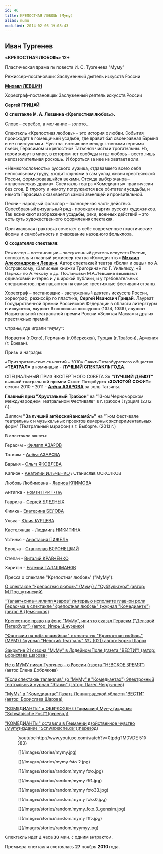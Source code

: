 ```yaml
---
id: 46
title: КРЕПОСТНАЯ ЛЮБОВЬ (Муму)
alias: mumu
modified: 2014-02-05 19:08:43
---
```


## Иван Тургенев

**«КРЕПОСТНАЯ ЛЮБОВЬ» 12+**

Пластическая драма по повести И. С. Тургенева "Муму"

Режиссер–постановщик Заслуженный деятель искусств России

[**Михаил ЛЕВШИН**](153-mihail-levshin.html)

Хореограф-постановщик Заслуженный деятель искусств России

**Сергей ГРИЦАЙ**

**О спектакле М. А. Левшина «Крепостная любовь».**

Слово – серебро, а молчание – золото…

Спектакль «Крепостная любовь» - это история о любви. События происходят в помещичьей усадьбе, где правит бал своенравная Барыня и ее прислужники. Чувства, возникшие между главными героями пьесы, Герасимом и крепостной Татьяной чисты и трогательны. Но, герои живут в мире, в котором нет свободы и где любовь – всего лишь непозволительная роскошь. И бороться за нее не хватает воли.

«Немногословность» русского мужика, отдававшего всего себя непосильному труду, уходит корнями в сам уклад жизни крестьянской России, формировавшийся веками. Отсюда выбор жанра – «пластическая драма». Спектакль театра «Комедианты» практически без слов. В глухоту и немоту погружаются все обитатели усадьбы, и немота Герасима оказывается самой звенящей и пронзительной.

Песни - народный фольклор – полноценная часть действия. Своеобразный визуальный ряд - проекция картин русских художников. Так возникают изображения усадьбы, реки, военных действий – это есть суть художественного оформления спектакля.

Оригинальная трактовка сочетает в себе современные пластические формы и самобытность и очарование народного фольклора.

**О создателях спектакля:**

Режиссер – постановщик – заслуженный деятель искусств России, основатель и главный режиссер театра «Комедианты» [**Михаил Александрович Левшин**](153-mihail-levshin.html). Автор спектаклей театра «Волки и овцы» по А. Островскому, «Записные книжки Тригорина» по Т. Уильямсу, «В Париж» по А.Чехову и др. Постановки М.А.Левшина вызывают одинаковый интерес и у широкой публики, и у требовательных специалистов, приглашаются на самые престижные фестивали страны.

Хореограф – постановщик - заслуженный деятель искусств России, хореограф, режиссёр по пластике, **Сергей Иванович Грицай**. Лауреат Государственной премии Российской Федерации в области литературы и искусства, лауреат Всесоюзных конкурсов (1984, 1988), лауреат Национальной театральной премии России «Золотая Маска» и других престижных премий.

Страны, где играли "Муму":

Норвегия (г.Осло), Германия (г.Оберкохен), Турция (г.Трабзон), Армения (г. Ереван).

Призы и награды:

«Приз зрительских симпатий - 2010» Санкт-Петербургского общества **«ТЕАТРАЛ»** в номинации - **ЛУЧШИЙ СПЕКТАКЛЬ ГОДА**.

СПЕЦИАЛЬНЫЙ ПРИЗ ЭКСПЕРТНОГО СОВЕТА ЗА **"ЛУЧШИЙ ДЕБЮТ"** высшей театральной премии Санкт-Петербурга **«ЗОЛОТОЙ СОФИТ»** сезона 2010 - 2011 - [**Алёна АЗАРОВА**](86-alena-azarova.html) за роль Татьяны.

**Главный приз "Хрустальный Трабзон"** на "13-ом Черноморском Международном Театральном Фестивале" в г.Трабзон (Турция) (2012 г.).

Диплом **"За лучший актёрский ансамбль"** на "1-ом фестивале театральных и музыкальных проектов камерных экспериментальных форм" (Театральный марафон) в г. Выборге. (2013 г.)

В спектакле заняты:

Герасим - [Филипп АЗАРОВ](21-fillipp-azarov.html)

Татьяна - [Алёна АЗАРОВА](86-alena-kiverskaia.html)

Барыня - [Ольга ЯКОВЛЕВА](89-olga-yakovleva.html)

Капион - [Анатолий ИЛЬЧЕНКО](55-anatolii-ilchenko.html) / Станислав ОСКОЛКОВ

Любовь Любимовна - [Лариса КЛИМОВА](65-larisa-klimova.html)

Антипка - [Роман ПРИТУЛА](50-roman-pritula.html)

Гаврила - [Сергей БЛЕДНЫХ](24-blednyh-sergej.html)

Фимка - [Екатерина БЕЛОВА](23-belova-ekaterina.html)

Улька - [Юлия БУРЦЕВА](78-ylia-burceva.html)

Кастелянша - [Людмила НИКИТИНА](63-lyda-nikitina.html)

Устинья - [Анастасия ПИЖЕЛЬ](64-asia-pigel-sergeevna.html)

Ерошка - [Станислав ВОРОНЕЦКИЙ](51-stas-voronetski.html)

Степан - [Виталий КРАВЧЕНКО](66-vitalii-kravchenko.html)

Харитон - [Евгений ТАЛАШМАНОВ](84-talashmanovevgenii.html)

Пресса о спектале "Крепостная любовь" ("МуМу"):

[О спектакле "Крепостная любовь" (Муму) / "СубКультура" (автор: М.Прошутинский)](306-krepostnaialovemumusubkultura.html)

["Талант+сила=Филипп Азаров" Интервью исполните главной роли Герасима в спектакле "Крепостная любовь" (журнал "Комедианты")(автор:В.Демянская)](298-talantsilafilippazarovpressakomedianti.html)

[Крепостное право на фоне "МуМу", или что сказал Герасим ("Деловой Петербург") (автор: Игорь Шнуренко)](109-mymy-pressa-3.html)

["Фантазии на трёх скамейках" о спектакле "Крепостная любовь" (МУМУ) (журнал "Невский Театраль" №2 (02)) автор: Борис Шаров](294-pressa-mymy-2013.html)

[Закрытие 21 сезона "МуМу" в Лодейном Поле (газета "ВЕСТИ") (автор: Борислава Шарова)](110-mymy-pressa-5.html)

[Не о МУМУ писал Тургенев - о России (газета "НЕВСКОЕ ВРЕМЯ") (автор:Елена Добрякова)](111-mymy-pressa-4.html)

["Если спектакль талантлив" (о "МуМу" в "Комедиантах") Электронный театральный журнал "Этажи" (автор: Павел Чердынцев)](107-mymy-pressa.html)

["МуМу" в "Комедиантах" Газата Ленинградской области "ВЕСТИ" (автор: Борислава Шарова)](108-mymy-pressa-2.html)

["КОМЕДИАНТЫ" в ОБЕРКОХЕНЕ (Германия) Mymy (издание "Schwäbische Post")(перевод)](236-mymy-v-germanii.html)

["КОМЕДИАНТЫ" оставили в Германии двойственное чувство /Mymy(издание "Schwabische.de")(перевод)](237-mumuv-oberkohene-pressa.html)

<figure>{youtube:http://www.youtube.com/watch?v=GtpdgTMOVDE 510 383}</figure>

<figure>
![](/images/stories/mymy.jpg)
</figure>

<figure>
![](/images/stories/mymy foto.2.jpg)
</figure>

<figure>
![](/images/stories/random/mymy foto.jpg)
</figure>

<figure>
![](/images/stories/random/mymy fff4.jpg)
</figure>

<figure>
![](/images/stories/random/mymy foto33.jpg)
</figure>

<figure>
![](/images/stories/random/mymy foto.6.jpg)
</figure>

<figure>
![](/images/stories/random/mymy_foto.3_gerasim.jpg)
</figure>

<figure>
![](/images/stories/random/mymy fffo.jpg)
</figure>

<figure>
![](/images/stories/random/myymyy.jpg)
</figure>

Спектакль идёт **2** часа **30** мин. с одним антрактом.

Премьера спектакля состоялась **27** ноября **2010** года.

